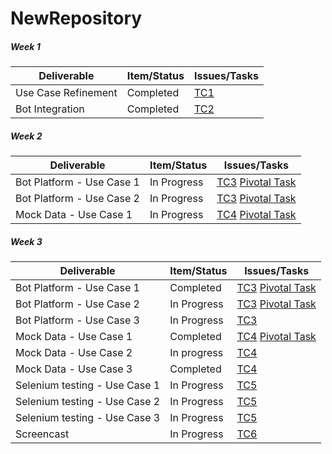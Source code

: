 # NewRepository

##### Week 1

| Deliverable   | Item/Status   |  Issues/Tasks
| ------------- | ------------  |  ------------
| Use Case Refinement      | Completed         |[TC1](https://trello.com/c/Y0Lggpq0)
| Bot Integration      | Completed             |[TC2](https://trello.com/c/ioz5nZQC)

##### Week 2

| Deliverable   | Item/Status   |  Issues/Tasks
| ------------- | ------------  |  ------------
| Bot Platform - Use Case 1     | In Progress        |[TC3](https://trello.com/c/UdeMZwB2) [Pivotal Task](https://www.pivotaltracker.com/story/show/152219898)
| Bot Platform - Use Case 2            |  In Progress        |[TC3](https://trello.com/c/UdeMZwB2) [Pivotal Task](https://www.pivotaltracker.com/story/show/152221185)
| Mock Data - Use Case 1      | In Progress            |  [TC4](https://trello.com/c/wm2htHJN) [Pivotal Task](https://www.pivotaltracker.com/story/show/152219339)

##### Week 3

| Deliverable   | Item/Status   |  Issues/Tasks
| ------------- | ------------  |  ------------
| Bot Platform - Use Case 1     | Completed        |[TC3](https://trello.com/c/UdeMZwB2) [Pivotal Task](https://www.pivotaltracker.com/story/show/152219898)
| Bot Platform - Use Case 2            |  In Progress        |[TC3](https://trello.com/c/UdeMZwB2) [Pivotal Task](https://www.pivotaltracker.com/story/show/152221185)
| Bot Platform - Use Case 3            |  In Progress        |[TC3](https://trello.com/c/UdeMZwB2) 
| Mock Data - Use Case 1      | Completed           |  [TC4](https://trello.com/c/wm2htHJN) [Pivotal Task](https://www.pivotaltracker.com/story/show/152219339)
| Mock Data - Use Case 2      | In progress          |  [TC4](https://trello.com/c/wm2htHJN) 
| Mock Data - Use Case 3      | Completed           |  [TC4](https://trello.com/c/wm2htHJN) 
| Selenium testing - Use Case 1      | In Progress           |  [TC5](https://trello.com/c/hGyeTPnd)
| Selenium testing - Use Case 2      | In Progress           |  [TC5](https://trello.com/c/hGyeTPnd)
| Selenium testing - Use Case 3      | In Progress           |  [TC5](https://trello.com/c/hGyeTPnd)
| Screencast      | In Progress       | [TC6](https://trello.com/c/BSYHFry7)
